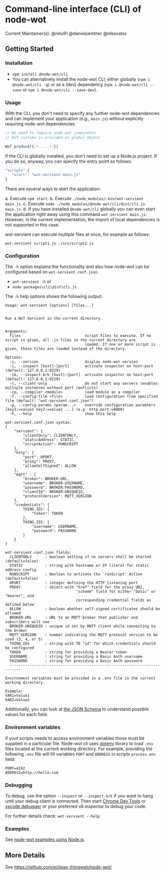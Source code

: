 # Command-line interface (CLI) of node-wot

Current Maintainer(s): @relu91 @danielpeintner @mkovatsc

## Getting Started

### Installation

-   `npm install @node-wot/cli`
-   You can alternatively install the node-wot CLI, either globally (`npm i @node-wot/cli -g`) or as
    a (dev) dependency (`npm i @node-wot/cli --save` or `npm i @node-wot/cli --save-dev`).

### Usage

With the CLI, you don't need to specify any further node-wot dependencies and can implement your application
(e.g., `main.js`) without explicitly requiring node-wot dependencies:

```JavaScript
// No need to require node-wot components
// WoT runtime is provided as global object

WoT.produce({/*.....*/})
```

If the CLI is globally installed, you don't need to set up a Node.js project.
If you do so, anyway, you can specify the entry point as follows:

```JavaScript
"scripts":{
   "start": "wot-servient main.js"
}
```

There are several ways to start the application:

a. Execute `npm start`.
b. Execute `./node_modules/.bin/wot-servient main.js`.
c. Execute `node ./node_modules/@node-wot/cli/dist/cli.js main.js`.
d. If you have installed `@node-wot/cli` globally you can even start the application right
away using this command `wot-servient main.js`. However, in the current implementation, the
import of local dependencies is not supported in this case.

wot-servient can execute multiple files at once, for example as follows:

```
wot-servient script1.js ./src/script2.js
```

### Configuration

The `-h` option explains the functionality and also how node-wot can be configured based on `wot-servient.conf.json`.

-   `wot-servient -h` _or_
-   `node packages\cli\dist\cli.js`

The `-h` help options shows the following output:

```
Usage: wot-servient [options] [files...]


Run a WoT Servient in the current directory.


Arguments:
  files                             script files to execute. If no script is given, all .js files in the current directory are
                                    loaded. If one or more script is given, these files are loaded instead of the directory.

Options:
  -v, --version                     display node-wot version
  -i, --inspect [host]:[port]       activate inspector on host:port (default: 127.0.0.1:9229)
  -ib, --inspect-brk [host]:[port]  activate inspector on host:port (default: 127.0.0.1:9229)
  -c, --client-only                 do not start any servers (enables multiple instances without port conflicts)
  -cp, --compiler <module>          load module as a compiler
  -f, --config-file <file>          load configuration from specified file (default: "wot-servient.conf.json")
  -p, --config-params <param...>    override configuration paramters [key1:=value1 key2:=value2 ...] (e.g. http.port:=8080)
  -h, --help                        show this help

wot-servient.conf.json syntax:
{
    "servient": {
        "clientOnly": CLIENTONLY,
        "staticAddress": STATIC,
        "scriptAction": RUNSCRIPT
    },
    "http": {
        "port": HPORT,
        "proxy": PROXY,
        "allowSelfSigned": ALLOW
    },
    "mqtt" : {
        "broker": BROKER-URL,
        "username": BROKER-USERNAME,
        "password": BROKER-PASSWORD,
        "clientId": BROKER-UNIQUEID,
        "protocolVersion": MQTT_VERSION
    },
    "credentials": {
        THING_ID1: {
            "token": TOKEN
        },
        THING_ID2: {
            "username": USERNAME,
            "password": PASSWORD
        }
    }
}

wot-servient.conf.json fields:
  CLIENTONLY      : boolean setting if no servers shall be started (default=false)
  STATIC          : string with hostname or IP literal for static address config
  RUNSCRIPT       : boolean to activate the 'runScript' Action (default=false)
  HPORT           : integer defining the HTTP listening port
  PROXY           : object with "href" field for the proxy URI,
                                "scheme" field for either "basic" or "bearer", and
                                corresponding credential fields as defined below
  ALLOW           : boolean whether self-signed certificates should be allowed
  BROKER-URL      : URL to an MQTT broker that publisher and subscribers will use
  BROKER-UNIQUEID : unique id set by MQTT client while connecting to the broker
  MQTT_VERSION    : number indicating the MQTT protocol version to be used (3, 4, or 5)
  THING_IDx       : string with TD "id" for which credentials should be configured
  TOKEN           : string for providing a Bearer token
  USERNAME        : string for providing a Basic Auth username
  PASSWORD        : string for providing a Basic Auth password
  ---------------------------------------------------------------------------

Environment variables must be provided in a .env file in the current working directory.

Example:
VAR1=Value1
VAR2=Value2
```

Additionally, you can look at [the JSON Schema](https://github.com/eclipse-thingweb/node-wot/blob/master/packages/cli/src/wot-servient-schema.conf.json) to understand possible values for each field.

### Environment variables

If your scripts needs to access environment variables those must be supplied in a particular file. Node-wot cli uses [dotenv](https://github.com/motdotla/dotenv) library to load `.env` files located at the current working directory. For example, providing the following `.env` file will fill variables `PORT` and `ADDRESS` in scripts `process.env` field:

```
PORT=4242
ADDRESS=http://hello.com
```

### Debugging

To debug, use the option `--inspect` or `--inspect-brk` if you want to hang until your debug client is connected. Then start [Chrome Dev Tools](chrome://inspect) or [vscode debugger](https://code.visualstudio.com/docs/nodejs/nodejs-debugging#_attaching-to-nodejs) or your preferred v8 inspector to debug your code.

For further details check: `wot-servient --help`

### Examples

See [node-wot examples using Node.js](https://github.com/eclipse-thingweb/node-wot/#no-time-for-explanations---show-me-a-running-example).

## More Details

See <https://github.com/eclipse-thingweb/node-wot/>
